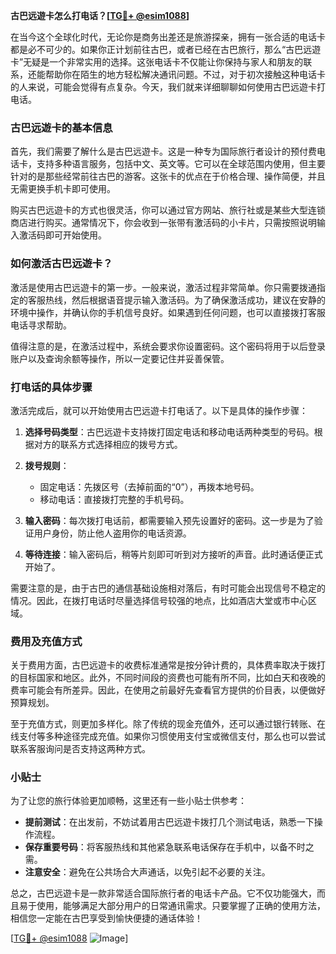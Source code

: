 **古巴远遊卡怎么打电话？[[TG💪+ @esim1088](https://t.me/s/esim1088)]**

在当今这个全球化时代，无论你是商务出差还是旅游探亲，拥有一张合适的电话卡都是必不可少的。如果你正计划前往古巴，或者已经在古巴旅行，那么“古巴远遊卡”无疑是一个非常实用的选择。这张电话卡不仅能让你保持与家人和朋友的联系，还能帮助你在陌生的地方轻松解决通讯问题。不过，对于初次接触这种电话卡的人来说，可能会觉得有点复杂。今天，我们就来详细聊聊如何使用古巴远遊卡打电话。

### 古巴远遊卡的基本信息

首先，我们需要了解什么是古巴远遊卡。这是一种专为国际旅行者设计的预付费电话卡，支持多种语言服务，包括中文、英文等。它可以在全球范围内使用，但主要针对的是那些经常前往古巴的游客。这张卡的优点在于价格合理、操作简便，并且无需更换手机卡即可使用。

购买古巴远遊卡的方式也很灵活，你可以通过官方网站、旅行社或是某些大型连锁商店进行购买。通常情况下，你会收到一张带有激活码的小卡片，只需按照说明输入激活码即可开始使用。

### 如何激活古巴远遊卡？

激活是使用古巴远遊卡的第一步。一般来说，激活过程非常简单。你只需要拨通指定的客服热线，然后根据语音提示输入激活码。为了确保激活成功，建议在安静的环境中操作，并确认你的手机信号良好。如果遇到任何问题，也可以直接拨打客服电话寻求帮助。

值得注意的是，在激活过程中，系统会要求你设置密码。这个密码将用于以后登录账户以及查询余额等操作，所以一定要记住并妥善保管。

### 打电话的具体步骤

激活完成后，就可以开始使用古巴远遊卡打电话了。以下是具体的操作步骤：

1. **选择号码类型**：古巴远遊卡支持拨打固定电话和移动电话两种类型的号码。根据对方的联系方式选择相应的拨号方式。
   
2. **拨号规则**：
   - 固定电话：先拨区号（去掉前面的“0”），再拨本地号码。
   - 移动电话：直接拨打完整的手机号码。

3. **输入密码**：每次拨打电话前，都需要输入预先设置好的密码。这一步是为了验证用户身份，防止他人盗用你的电话资源。

4. **等待连接**：输入密码后，稍等片刻即可听到对方接听的声音。此时通话便正式开始了。

需要注意的是，由于古巴的通信基础设施相对落后，有时可能会出现信号不稳定的情况。因此，在拨打电话时尽量选择信号较强的地点，比如酒店大堂或市中心区域。

### 费用及充值方式

关于费用方面，古巴远遊卡的收费标准通常是按分钟计费的，具体费率取决于拨打的目标国家和地区。此外，不同时间段的资费也可能有所不同，比如白天和夜晚的费率可能会有所差异。因此，在使用之前最好先查看官方提供的价目表，以便做好预算规划。

至于充值方式，则更加多样化。除了传统的现金充值外，还可以通过银行转账、在线支付等多种途径完成充值。如果你习惯使用支付宝或微信支付，那么也可以尝试联系客服询问是否支持这两种方式。

### 小贴士

为了让您的旅行体验更加顺畅，这里还有一些小贴士供参考：

- **提前测试**：在出发前，不妨试着用古巴远遊卡拨打几个测试电话，熟悉一下操作流程。
- **保存重要号码**：将客服热线和其他紧急联系电话保存在手机中，以备不时之需。
- **注意安全**：避免在公共场合大声通话，以免引起不必要的关注。

总之，古巴远遊卡是一款非常适合国际旅行者的电话卡产品。它不仅功能强大，而且易于使用，能够满足大部分用户的日常通讯需求。只要掌握了正确的使用方法，相信您一定能在古巴享受到愉快便捷的通话体验！

[[TG💪+ @esim1088](https://t.me/s/esim1088) ![Image](https://i.postimg.cc/4NQfJmqS/Snipaste-2025-05-13-00-14-12.png)]